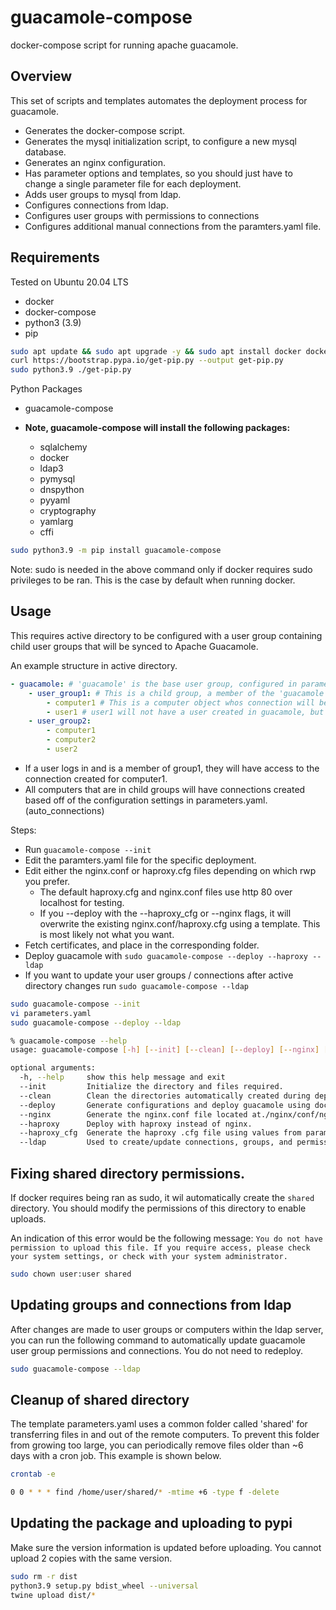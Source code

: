 # guacamole-compose
 docker-compose script for running apache guacamole.

## Overview

This set of scripts and templates automates the deployment process for guacamole.

- Generates the docker-compose script.
- Generates the mysql initialization script, to configure a new mysql database.
- Generates an nginx configuration.
- Has parameter options and templates, so you should just have to change a single parameter file for each deployment.
- Adds user groups to mysql from ldap.
- Configures connections from ldap.
- Configures user groups with permissions to connections
- Configures additional manual connections from the paramters.yaml file.


## Requirements

Tested on Ubuntu 20.04 LTS

- docker
- docker-compose
- python3 (3.9)
- pip

```bash
sudo apt update && sudo apt upgrade -y && sudo apt install docker docker-compose python3.9 -y
curl https://bootstrap.pypa.io/get-pip.py --output get-pip.py
sudo python3.9 ./get-pip.py
```

Python Packages
- guacamole-compose
  
- **Note, guacamole-compose will install the following packages:**
    - sqlalchemy
    - docker
    - ldap3
    - pymysql
    - dnspython
    - pyyaml
    - cryptography
    - yamlarg
    - cffi

```bash
sudo python3.9 -m pip install guacamole-compose
```

Note: sudo is needed in the above command only if docker requires sudo privileges to be ran. This is the case by default when running docker.

## Usage

This requires active directory to be configured with a user group containing child user groups that will be synced to Apache Guacamole.

An example structure in active directory.
```yaml
- guacamole: # 'guacamole' is the base user group, configured in parameters.yaml under ldap-user-search-filter and ldap/ldap_group.
    - user_group1: # This is a child group, a member of the 'guacamole' user group. This group will be created in apache guacamole.
        - computer1 # This is a computer object whos connection will be automatically created. Permission to read/connect/view will be granted to members of user_group1, or user_group2 - since the computer object also exists in user_group2
        - user1 # user1 will not have a user created in guacamole, but will be able to view any connections it's in a group with.
    - user_group2:
        - computer1
        - computer2
        - user2
```

- If a user logs in and is a member of group1, they will have access to the connection created for computer1. 
- All computers that are in child groups will have connections created based off of the configuration settings in parameters.yaml. (auto_connections)

Steps:
- Run `guacamole-compose --init`
- Edit the paramters.yaml file for the specific deployment.
- Edit either the nginx.conf or haproxy.cfg files depending on which rwp you prefer.
    - The default haproxy.cfg and nginx.conf files use http 80 over localhost for testing.
    - If you --deploy with the --haproxy_cfg or --nginx flags, it will overwrite the existing nginx.conf/haproxy.cfg using a template. This is most likely not what you want.
- Fetch certificates, and place in the corresponding folder.
- Deploy guacamole with `sudo guacamole-compose --deploy --haproxy --ldap`
- If you want to update your user groups / connections after active directory changes run `sudo guacamole-compose --ldap`



```bash
sudo guacamole-compose --init
vi parameters.yaml
sudo guacamole-compose --deploy --ldap

% guacamole-compose --help
usage: guacamole-compose [-h] [--init] [--clean] [--deploy] [--nginx] [--haproxy] [--haproxy_cfg] [--ldap]

optional arguments:
  -h, --help     show this help message and exit
  --init         Initialize the directory and files required.
  --clean        Clean the directories automatically created during deployment.
  --deploy       Generate configurations and deploy guacamole using docker-compose.
  --nginx        Generate the nginx.conf file located at./nginx/conf/nginx.conf.
  --haproxy      Deploy with haproxy instead of nginx.
  --haproxy_cfg  Generate the haproxy .cfg file using values from parameters.yaml
  --ldap         Used to create/update connections, groups, and permissions using ldap.
```

## Fixing shared directory permissions.

If docker requires being ran as sudo, it wil automatically create the `shared` directory. You should modify the permissions of this directory to enable uploads.

An indication of this error would be the following message:
`You do not have permission to upload this file. If you require access, please check your system settings, or check with your system administrator.`

```bash
sudo chown user:user shared
```


## Updating groups and connections from ldap

After changes are made to user groups or computers within the ldap server, you can run the following command to automatically update guacamole user group permissions and connections. You do not need to redeploy. 

```bash
sudo guacamole-compose --ldap
```


## Cleanup of shared directory

The template parameters.yaml uses a common folder called 'shared' for transferring files in and out of the remote computers. To prevent this folder from growing too large, you can periodically remove files older than ~6 days with a cron job. This example is shown below.
```bash
crontab -e

0 0 * * * find /home/user/shared/* -mtime +6 -type f -delete
```

## Updating the package and uploading to pypi
Make sure the version information is updated before uploading. You cannot upload 2 copies with the same version.

```bash
sudo rm -r dist
python3.9 setup.py bdist_wheel --universal
twine upload dist/*
```